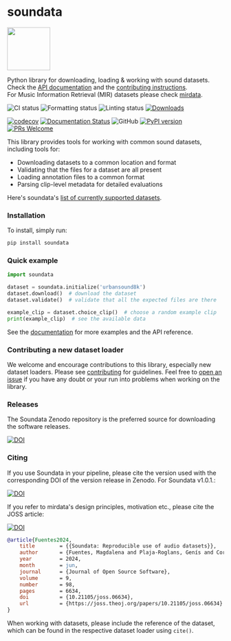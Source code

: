# soundata

<img src="docs/img/soundata.png" height="100px">

Python library for downloading, loading & working with sound datasets. Check the [API documentation](https://soundata.readthedocs.io/) and the [contributing instructions](https://soundata.readthedocs.io/en/latest/source/contributing.html). <br/>
For Music Information Retrieval (MIR) datasets please check [mirdata](https://github.com/mir-dataset-loaders/mirdata). 

![CI status](https://github.com/soundata/soundata/actions/workflows/ci.yml/badge.svg?branch=main)
![Formatting status](https://github.com/soundata/soundata/actions/workflows/formatting.yml/badge.svg?branch=main)
![Linting status](https://github.com/soundata/soundata/actions/workflows/lint-python.yml/badge.svg?branch=main)
[![Downloads](https://static.pepy.tech/badge/soundata)](https://pepy.tech/project/soundata)


[![codecov](https://codecov.io/gh/soundata/soundata/branch/master/graph/badge.svg)](https://codecov.io/gh/soundata/soundata)
[![Documentation Status](https://readthedocs.org/projects/soundata/badge/?version=latest)](https://soundata.readthedocs.io/en/latest/?badge=latest)
![GitHub](https://img.shields.io/github/license/soundata/soundata.svg)
[![PyPI version](https://badge.fury.io/py/soundata.svg)](https://badge.fury.io/py/soundata)
[![PRs Welcome](https://img.shields.io/badge/PRs-welcome-brightgreen.svg?style=flat-square)](http://makeapullrequest.com)


This library provides tools for working with common sound datasets, including tools for:
* Downloading datasets to a common location and format
* Validating that the files for a dataset are all present 
* Loading annotation files to a common format
* Parsing clip-level metadata for detailed evaluations

Here's soundata's [list of currently supported datasets](https://soundata.readthedocs.io/en/latest/source/quick_reference.html).

### Installation

To install, simply run:

```python
pip install soundata
```

### Quick example
```python
import soundata

dataset = soundata.initialize('urbansound8k')
dataset.download()  # download the dataset
dataset.validate()  # validate that all the expected files are there

example_clip = dataset.choice_clip()  # choose a random example clip
print(example_clip)  # see the available data

```
See the [documentation](https://soundata.readthedocs.io/) for more examples and the API reference.


### Contributing a new dataset loader

We welcome and encourage contributions to this library, especially new dataset loaders. Please see [contributing](https://soundata.readthedocs.io/en/latest/source/contributing.html) for guidelines. Feel free to [open an issue](https://github.com/soundata/soundata/issues) if you have any doubt or your run into problems when working on the library.


### Releases

The Soundata Zenodo repository is the preferred source for downloading the software releases.

[![DOI](https://zenodo.org/badge/DOI/10.5281/zenodo.11518021.svg)](https://doi.org/10.5281/zenodo.11518021)


### Citing

If you use Soundata in your pipeline, please cite the version used with the corresponding DOI of the version release in Zenodo. For Soundata v1.0.1.:

[![DOI](https://zenodo.org/badge/DOI/10.5281/zenodo.11580085.svg)](https://doi.org/10.5281/zenodo.11580085) 


If you refer to mirdata's design principles, motivation etc., please cite the JOSS article:

[![DOI](https://joss.theoj.org/papers/10.21105/joss.06634/status.svg)](https://doi.org/10.21105/joss.06634)

```bibtex
@article{Fuentes2024,
	title        = {{Soundata: Reproducible use of audio datasets}},
	author       = {Fuentes, Magdalena and Plaja-Roglans, Genís and Cortès-Sebastià, Guillem and Khandelwal, Tanmay and Miron, Marius and Serra, Xavier and Bello, Juan Pablo and Salamon, Justin},
	year         = 2024,
	month        = jun,
	journal      = {Journal of Open Source Software},
	volume       = 9,
	number       = 98,
	pages        = 6634,
	doi          = {10.21105/joss.06634},
	url          = {https://joss.theoj.org/papers/10.21105/joss.06634}
}
```

When working with datasets, please include the reference of the dataset, which can be found in the respective dataset loader using `cite()`. 
